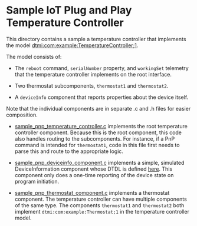# Sample IoT Plug and Play Temperature Controller

This directory contains a sample a temperature controller that implements the model [dtmi:com:example:TemperatureController;1](https://github.com/Azure/opendigitaltwins-dtdl/blob/master/DTDL/v2/samples/TemperatureController.json).

The model consists of:

* The `reboot` command, `serialNumber` property, and `workingSet` telemetry that the temperature controller implements on the root interface.

* Two thermostat subcomponents, `thermostat1` and `thermostat2`.

* A `deviceInfo` component that reports properties about the device itself.

Note that the individual components are in separate .c and .h files for easier composition.

* [sample_pnp_temperature_controller.c](./sample_pnp_temperature_controller.c) implements the root temperature controller component.  Because this is the root component, this code also handles routing to the subcomponents.  For instance, if a PnP command is intended for `thermostat1`, code in this file first needs to parse this and route to the appropriate logic.

* [sample_pnp_deviceinfo_component.c](./sample_pnp_deviceinfo_component.c) implements a simple, simulated DeviceInformation component whose DTDL is defined [here](https://repo.azureiotrepository.com/Models/dtmi:azure:DeviceManagement:DeviceInformation;1?api-version=2020-05-01-preview).  This component only does a one-time reporting of the device state on program initiation.

* [sample_pnp_thermostat_component.c](./sample_pnp_thermostat_component.c) implements a thermostat component.  The temperature controller can have multiple components of the same type.  The components `thermostat1` and `thermostat2` both implement `dtmi:com:example:Thermostat;1` in the temperature controller model.